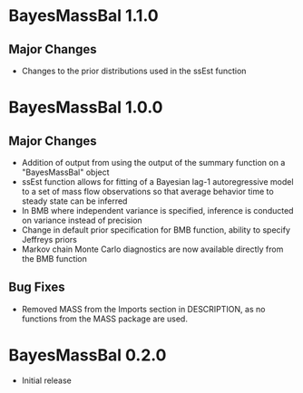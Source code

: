 # BayesMassBal 1.1.0

## Major Changes

*  Changes to the prior distributions used in the ssEst function

# BayesMassBal 1.0.0

## Major Changes

* Addition of output from using the output of the summary function on a "BayesMassBal" object
* ssEst function allows for fitting of a Bayesian lag-1 autoregressive model to a set of mass flow observations so that average behavior time to steady state can be inferred
* In BMB where independent variance is specified, inference is conducted on variance instead of precision
* Change in default prior specification for BMB function, ability to specify Jeffreys priors
* Markov chain Monte Carlo diagnostics are now available directly from the BMB function


## Bug Fixes

* Removed MASS from the Imports section in DESCRIPTION, as no functions from the MASS package are used.

# BayesMassBal 0.2.0

* Initial release
